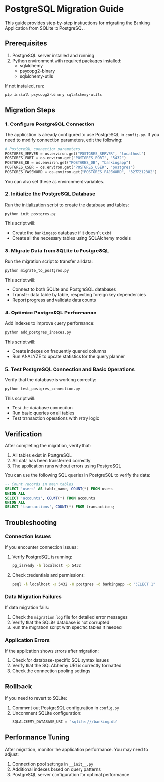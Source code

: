 # PostgreSQL Migration Guide

This guide provides step-by-step instructions for migrating the Banking Application from SQLite to PostgreSQL.

## Prerequisites

1. PostgreSQL server installed and running
2. Python environment with required packages installed:
   - sqlalchemy
   - psycopg2-binary
   - sqlalchemy-utils

If not installed, run:

```bash
pip install psycopg2-binary sqlalchemy-utils
```

## Migration Steps

### 1. Configure PostgreSQL Connection

The application is already configured to use PostgreSQL in `config.py`. If you need to modify connection parameters, edit the following:

```python
# PostgreSQL connection parameters
POSTGRES_SERVER = os.environ.get("POSTGRES_SERVER", "localhost")
POSTGRES_PORT = os.environ.get("POSTGRES_PORT", "5432")
POSTGRES_DB = os.environ.get("POSTGRES_DB", "bankingapp")
POSTGRES_USER = os.environ.get("POSTGRES_USER", "postgres")
POSTGRES_PASSWORD = os.environ.get("POSTGRES_PASSWORD", "3277212382")
```

You can also set these as environment variables.

### 2. Initialize the PostgreSQL Database

Run the initialization script to create the database and tables:

```bash
python init_postgres.py
```

This script will:
- Create the `bankingapp` database if it doesn't exist
- Create all the necessary tables using SQLAlchemy models

### 3. Migrate Data from SQLite to PostgreSQL

Run the migration script to transfer all data:

```bash
python migrate_to_postgres.py
```

This script will:
- Connect to both SQLite and PostgreSQL databases
- Transfer data table by table, respecting foreign key dependencies
- Report progress and validate data counts

### 4. Optimize PostgreSQL Performance

Add indexes to improve query performance:

```bash
python add_postgres_indexes.py
```

This script will:
- Create indexes on frequently queried columns
- Run ANALYZE to update statistics for the query planner

### 5. Test PostgreSQL Connection and Basic Operations

Verify that the database is working correctly:

```bash
python test_postgres_connection.py
```

This script will:
- Test the database connection
- Run basic queries on all tables
- Test transaction operations with retry logic

## Verification

After completing the migration, verify that:

1. All tables exist in PostgreSQL
2. All data has been transferred correctly
3. The application runs without errors using PostgreSQL

You can use the following SQL queries in PostgreSQL to verify the data:

```sql
-- Count records in main tables
SELECT 'users' AS table_name, COUNT(*) FROM users
UNION ALL
SELECT 'accounts', COUNT(*) FROM accounts
UNION ALL
SELECT 'transactions', COUNT(*) FROM transactions;
```

## Troubleshooting

### Connection Issues

If you encounter connection issues:

1. Verify PostgreSQL is running:
   ```bash
   pg_isready -h localhost -p 5432
   ```

2. Check credentials and permissions:
   ```bash
   psql -h localhost -p 5432 -U postgres -d bankingapp -c "SELECT 1"
   ```

### Data Migration Failures

If data migration fails:

1. Check the `migration.log` file for detailed error messages
2. Verify that the SQLite database is not corrupted
3. Run the migration script with specific tables if needed

### Application Errors

If the application shows errors after migration:

1. Check for database-specific SQL syntax issues
2. Verify that the SQLAlchemy URI is correctly formatted
3. Check the connection pooling settings

## Rollback

If you need to revert to SQLite:

1. Comment out PostgreSQL configuration in `config.py`
2. Uncomment SQLite configuration:
   ```python
   SQLALCHEMY_DATABASE_URI = 'sqlite:///banking.db'
   ```

## Performance Tuning

After migration, monitor the application performance. You may need to adjust:

1. Connection pool settings in `__init__.py`
2. Additional indexes based on query patterns
3. PostgreSQL server configuration for optimal performance
